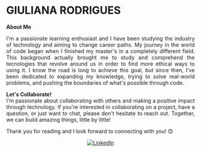 # GIULIANA RODRIGUES

<b>About Me</b>
<div style = "text-align: justify"> I'm a passionate learning enthusiast and I have been studying the industry of technology and aiming to change career paths. My journey in the world of code began when I  finished my master's in a completely different field. This background actually brought me to study and comprehend the tecnologies that revolve around us in order to find more ethical ways to using it. I know the road is long to achieve this goal, but since then, I've been dedicated to expanding my knowledge, trying to solve real-world problems, and pushing the boundaries of what's possible through code.</div>
<p></p>
<b>Let's Collaborate!</b>
<div style = "text-align: justify"> I'm passionate about collaborating with others and making a positive impact through technology. If you're interested in collaborating on a project, have a question, or just want to chat, please don't hesitate to reach out. Together, we can build amazing things, little by little!
<p></p>
Thank you for reading and I look forward to connecting with you! 😊</div>
<p></p>
<div style = "text-align: center">  

[![LinkedIn](https://img.shields.io/badge/LinkedIn-000?style=for-the-badge&logo=linkedin&logoColor=0E76A8)](https://www.linkedin.com/in/giulianaoliveirarodrigues/?locale=en_US)

